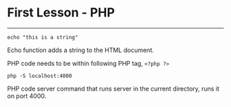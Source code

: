# First Lesson - PHP
---
`echo "this is a string"`

Echo function adds a string to the HTML document.

PHP code needs to be within following PHP tag, `<?php ?>`

```
php -S localhost:4000
```

PHP code server command that runs server in the current directory, runs it on port 4000.